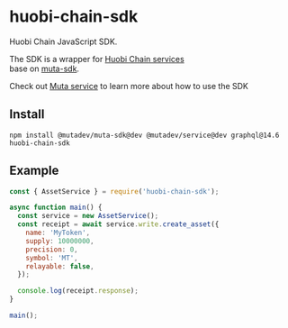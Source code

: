 # huobi-chain-sdk

Huobi Chain JavaScript SDK. 

The SDK is a wrapper for [Huobi Chain services](https://github.com/HuobiGroup/huobi-chain/tree/master/services)  
base on [muta-sdk](https://github.com/nervosnetwork/muta-sdk-js).

Check out [Muta service](https://github.com/nervosnetwork/muta-sdk-js/tree/master/packages/muta-service) to learn more about how to use the SDK

## Install

```
npm install @mutadev/muta-sdk@dev @mutadev/service@dev graphql@14.6 huobi-chain-sdk
```

## Example

```js
const { AssetService } = require('huobi-chain-sdk');

async function main() {
  const service = new AssetService();
  const receipt = await service.write.create_asset({
    name: 'MyToken',
    supply: 10000000,
    precision: 0,
    symbol: 'MT',
    relayable: false,
  });

  console.log(receipt.response);
}

main();
```
